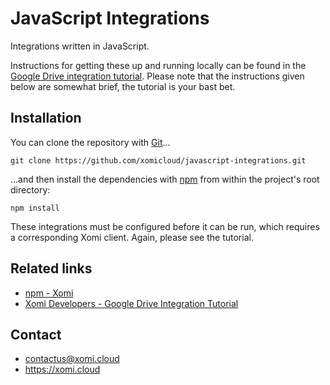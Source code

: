# JavaScript Integrations

Integrations written in JavaScript.

Instructions for getting these up and running locally can be found in the [Google Drive integration tutorial](https://developers.xomi.cloud/tutorial/google-drive-integration). Please note that the instructions given below are somewhat brief, the tutorial is your bast bet.

## Installation

You can clone the repository with [Git](https://git-scm.com/)...

    git clone https://github.com/xomicloud/javascript-integrations.git

...and then install the dependencies with [npm](https://www.npmjs.com/) from within the project's root directory:

    npm install

These integrations must be configured before it can be run, which requires a corresponding Xomi client. Again, please see the tutorial.

## Related links

* [npm - Xomi](https://www.npmjs.com/package/@xomicloud/xomi)
* [Xomi Developers - Google Drive Integration Tutorial](https://developers.xomi.cloud/tutorial/google-drive-integration)

## Contact

* contactus@xomi.cloud
* https://xomi.cloud

